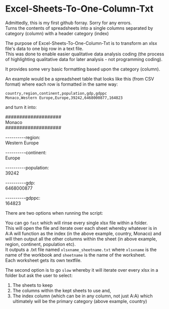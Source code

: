 # Excel-Sheets-To-One-Column-Txt
Admittedly, this is my first github forray. Sorry for any errors.<br>
Turns the contents of spreadsheets into a single columns separated by category (column) with a header category (index)

The purpose of Excel-Sheets-To-One-Column-Txt is to transform an xlsx file's data to one big row in a text file.<br>
This was done to enable easier qualitative data analysis coding (the process of highlighting qualitative data for later analysis - 
not programming coding).

It provides some very basic formatting based upon the category (column).

An example would be a spreadsheet table that looks like this (from CSV format) where each row is formatted in the same way:

`country,region,continent,population,gdp,gdppc`<br>
`Monaco,Western Europe,Europe,39242,6468000877,164823`

and turn it into:

####################
<br>
Monaco
<br>
####################

----------region:
<br>
Western Europe

----------continent:
<br>
Europe

----------population: 
<br>
39242

----------gdp: 
<br>
6468000877

----------gdppc: 
<br>
164823

There are two options when running the script:

You can go `fast` which will rinse every single xlsx file within a folder.<br>
This will open the file and iterate over each sheet whereby whatever is in A:A will function as the index (in the above example, country, Monaco)
and will then output all the other columns within the sheet (in above example, region, continent, population etc).<br>
It outputs a .txt file named `xlsxname_sheetname.txt` where `xlsxname` is the name of the workbook and `sheetname` is the name of the worksheet.<br>
Each worksheet gets its own textfile.

The second option is to go `slow` whereby it will iterate over every xlsx in a folder but ask the user to select:

<ol>
	<li>The sheets to keep
	<li>The columns within the kept sheets to use and,
	<li>The index column (which can be in any column, not just A:A) which ultimately will be the primary category (above example, country)
</ol>